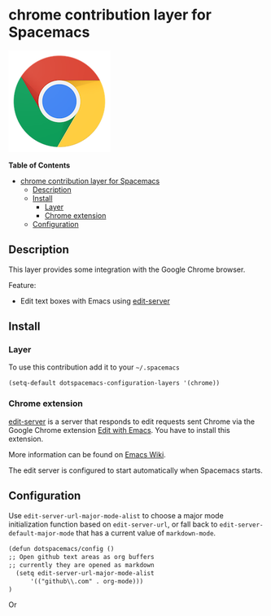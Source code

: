 # chrome contribution layer for Spacemacs

![logo](img/chrome.png)

<!-- markdown-toc start - Don't edit this section. Run M-x markdown-toc/generate-toc again -->
**Table of Contents**

- [chrome contribution layer for Spacemacs](#chrome-contribution-layer-for-spacemacs)
    - [Description](#description)
    - [Install](#install)
        - [Layer](#layer)
        - [Chrome extension](#chrome-extension)
    - [Configuration](#configuration)

<!-- markdown-toc end -->

## Description

This layer provides some integration with the Google Chrome browser.

Feature:
- Edit text boxes with Emacs using [edit-server][]

## Install

### Layer

To use this contribution add it to your `~/.spacemacs`

```elisp
(setq-default dotspacemacs-configuration-layers '(chrome))
```

### Chrome extension

[edit-server][] is a server that responds to edit requests sent Chrome via the
Google Chrome extension [Edit with Emacs][]. You have to install this extension.

More information can be found on [Emacs Wiki][].

The edit server is configured to start automatically when Spacemacs starts.

## Configuration

Use `edit-server-url-major-mode-alist` to choose a major mode initialization
function based on `edit-server-url`, or fall back to
`edit-server-default-major-mode` that has a current value of `markdown-mode`.

```elisp
(defun dotspacemacs/config ()
;; Open github text areas as org buffers
;; currently they are opened as markdown
  (setq edit-server-url-major-mode-alist
      '(("github\\.com" . org-mode)))
)
```

Or 

[edit-server]: http://melpa.org/#/edit-server
[Edit with Emacs]: https://chrome.google.com/webstore/detail/edit-with-emacs/ljobjlafonikaiipfkggjbhkghgicgoh
[Emacs Wiki]: http://www.emacswiki.org/emacs/Edit_with_Emacs
